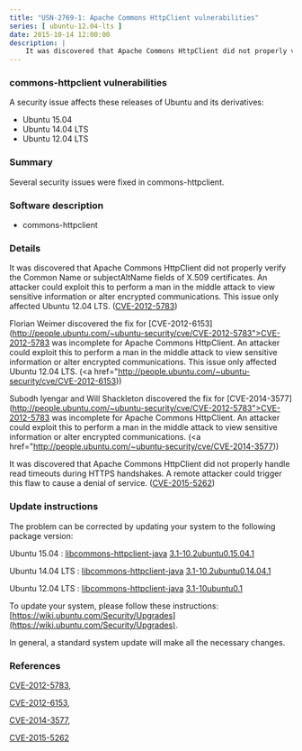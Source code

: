 ```yaml
---
title: "USN-2769-1: Apache Commons HttpClient vulnerabilities"
series: [ ubuntu-12.04-lts ]
date: 2015-10-14 12:00:00
description: |
    It was discovered that Apache Commons HttpClient did not properly verify the Common Name or subjectAltName fields of X.509 certificates. An attacker could exploit this to perform a man in the middle attack to view sensitive information or alter encrypted communications. This issue only affected Ubuntu 12.04 LTS. ([CVE-2012-5783](http://people.ubuntu.com/~ubuntu-security/cve/CVE-2012-5783))
--- 
```

 
### commons-httpclient vulnerabilities

A security issue affects these releases of Ubuntu and its derivatives:

* Ubuntu 15.04
* Ubuntu 14.04 LTS
* Ubuntu 12.04 LTS

### Summary

Several security issues were fixed in commons-httpclient. 

### Software description

* commons-httpclient 

### Details

It was discovered that Apache Commons HttpClient did not properly verify the Common Name or subjectAltName fields of X.509 certificates. An attacker could exploit this to perform a man in the middle attack to view sensitive information or alter encrypted communications. This issue only affected Ubuntu 12.04 LTS. ([CVE-2012-5783](http://people.ubuntu.com/~ubuntu-security/cve/CVE-2012-5783))

Florian Weimer discovered the fix for [CVE-2012-6153](http://people.ubuntu.com/~ubuntu-security/cve/CVE-2012-5783">CVE-2012-5783</a> was incomplete for Apache Commons HttpClient. An attacker could exploit this to perform a man in the middle attack to view sensitive information or alter encrypted communications. This issue only affected Ubuntu 12.04 LTS. (<a href="http://people.ubuntu.com/~ubuntu-security/cve/CVE-2012-6153))

Subodh Iyengar and Will Shackleton discovered the fix for [CVE-2014-3577](http://people.ubuntu.com/~ubuntu-security/cve/CVE-2012-5783">CVE-2012-5783</a> was incomplete for Apache Commons HttpClient. An attacker could exploit this to perform a man in the middle attack to view sensitive information or alter encrypted communications. (<a href="http://people.ubuntu.com/~ubuntu-security/cve/CVE-2014-3577))

It was discovered that Apache Commons HttpClient did not properly handle read timeouts during HTTPS handshakes. A remote attacker could trigger this flaw to cause a denial of service. ([CVE-2015-5262](http://people.ubuntu.com/~ubuntu-security/cve/CVE-2015-5262)) 

### Update instructions

The problem can be corrected by updating your system to the following package version:

Ubuntu 15.04
 : [libcommons-httpclient-java](https://launchpad.net/ubuntu/+source/commons-httpclient) <span> [3.1-10.2ubuntu0.15.04.1](https://launchpad.net/ubuntu/+source/commons-httpclient/3.1-10.2ubuntu0.15.04.1) </span> 

Ubuntu 14.04 LTS
 : [libcommons-httpclient-java](https://launchpad.net/ubuntu/+source/commons-httpclient) <span> [3.1-10.2ubuntu0.14.04.1](https://launchpad.net/ubuntu/+source/commons-httpclient/3.1-10.2ubuntu0.14.04.1) </span> 

Ubuntu 12.04 LTS
 : [libcommons-httpclient-java](https://launchpad.net/ubuntu/+source/commons-httpclient) <span> [3.1-10ubuntu0.1](https://launchpad.net/ubuntu/+source/commons-httpclient/3.1-10ubuntu0.1) </span> 

To update your system, please follow these instructions: [https://wiki.ubuntu.com/Security/Upgrades](https://wiki.ubuntu.com/Security/Upgrades).

In general, a standard system update will make all the necessary changes. 

### References

 [CVE-2012-5783](http://people.ubuntu.com/~ubuntu-security/cve/CVE-2012-5783), 

 [CVE-2012-6153](http://people.ubuntu.com/~ubuntu-security/cve/CVE-2012-6153), 

 [CVE-2014-3577](http://people.ubuntu.com/~ubuntu-security/cve/CVE-2014-3577), 

 [CVE-2015-5262](http://people.ubuntu.com/~ubuntu-security/cve/CVE-2015-5262)
 
